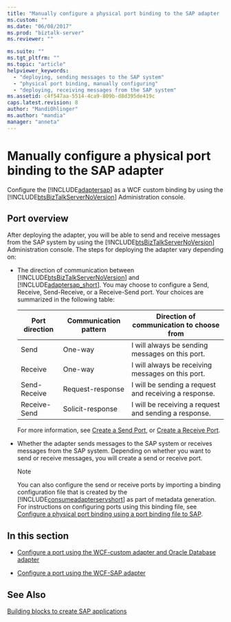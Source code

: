```yaml
---
title: "Manually configure a physical port binding to the SAP adapter | Microsoft Docs"
ms.custom: ""
ms.date: "06/08/2017"
ms.prod: "biztalk-server"
ms.reviewer: ""

ms.suite: ""
ms.tgt_pltfrm: ""
ms.topic: "article"
helpviewer_keywords: 
  - "deploying, sending messages to the SAP system"
  - "physical port binding, manually configuring"
  - "deploying, receiving messages from the SAP system"
ms.assetid: c4f547aa-5514-4ca9-809b-d8d395de419c
caps.latest.revision: 8
author: "MandiOhlinger"
ms.author: "mandia"
manager: "anneta"
---
```

# Manually configure a physical port binding to the SAP adapter
Configure the [!INCLUDE[adaptersap](../../includes/adaptersap-md.md)] as a WCF custom binding by using the [!INCLUDE[btsBizTalkServerNoVersion](../../includes/btsbiztalkservernoversion-md.md)] Administration console. 

## Port overview
After deploying the adapter, you will be able to send and receive messages from the SAP system by using the [!INCLUDE[btsBizTalkServerNoVersion](../../includes/btsbiztalkservernoversion-md.md)] Administration console. The steps for deploying the adapter vary depending on:  
  
- The direction of communication between [!INCLUDE[btsBizTalkServerNoVersion](../../includes/btsbiztalkservernoversion-md.md)] and [!INCLUDE[adaptersap_short](../../includes/adaptersap-short-md.md)]. You may choose to configure a Send, Receive, Send-Receive, or a Receive-Send port. Your choices are summarized in the following table:  
  
  |Port direction|Communication pattern|Direction of communication to choose from|  
  |---|---|---|  
  |Send|One-way|I will always be sending messages on this port.|  
  |Receive|One-way|I will always be receiving messages on this port.|  
  |Send-Receive|Request-response|I will be sending a request and receiving a response.|  
  |Receive-Send|Solicit-response|I will be receiving a request and sending a response.|  
  
   For more information, see [Create a Send Port](../../core/how-to-create-a-send-port2.md), or [Create a Receive Port](../../core/how-to-create-a-receive-port.md).
  
- Whether the adapter sends messages to the SAP system or receives messages from the SAP system. Depending on whether you want to send or receive messages, you will create a send or receive port.  
  
  > [!NOTE]
  >  You can also configure the send or receive ports by importing a binding configuration file that is created by the [!INCLUDE[consumeadapterservshort](../../includes/consumeadapterservshort-md.md)] as part of metadata generation. For instructions on configuring ports using this binding file, see [Configure a physical port binding using a port binding file to SAP](../../adapters-and-accelerators/adapter-sap/configure-a-physical-port-binding-using-a-port-binding-file-to-sap.md).
  
## In this section  
  
-   [Configure a port using the WCF-custom adapter and Oracle Database adapter](../../adapters-and-accelerators/adapter-oracle-database/configure-a-port-using-the-wcf-custom-adapter-and-oracle-database-adapter.md)  
  
-   [Configure a port using the WCF-SAP adapter](../../adapters-and-accelerators/adapter-sap/configure-a-port-using-the-wcf-sap-adapter.md)  
  
## See Also  
[Building blocks to create SAP applications](../../adapters-and-accelerators/adapter-sap/building-blocks-to-create-sap-applications.md)